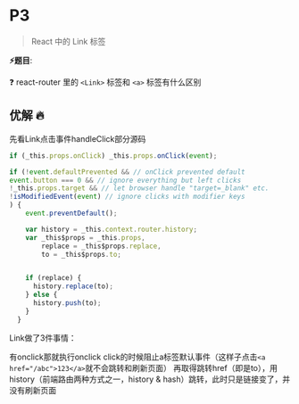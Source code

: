 # P3

> React 中的 Link 标签

**⚡题目**:

❓ react-router 里的 `<Link>` 标签和 `<a>` 标签有什么区别

## 优解 🔥

先看Link点击事件handleClick部分源码

```js
if (_this.props.onClick) _this.props.onClick(event);

if (!event.defaultPrevented && // onClick prevented default
event.button === 0 && // ignore everything but left clicks
!_this.props.target && // let browser handle "target=_blank" etc.
!isModifiedEvent(event) // ignore clicks with modifier keys
) {
    event.preventDefault();

    var history = _this.context.router.history;
    var _this$props = _this.props,
        replace = _this$props.replace,
        to = _this$props.to;


    if (replace) {
      history.replace(to);
    } else {
      history.push(to);
    }
  }
```

Link做了3件事情：

有onclick那就执行onclick
click的时候阻止a标签默认事件（这样子点击`<a href="/abc">123</a>`就不会跳转和刷新页面）
再取得跳转href（即是to），用history（前端路由两种方式之一，history & hash）跳转，此时只是链接变了，并没有刷新页面